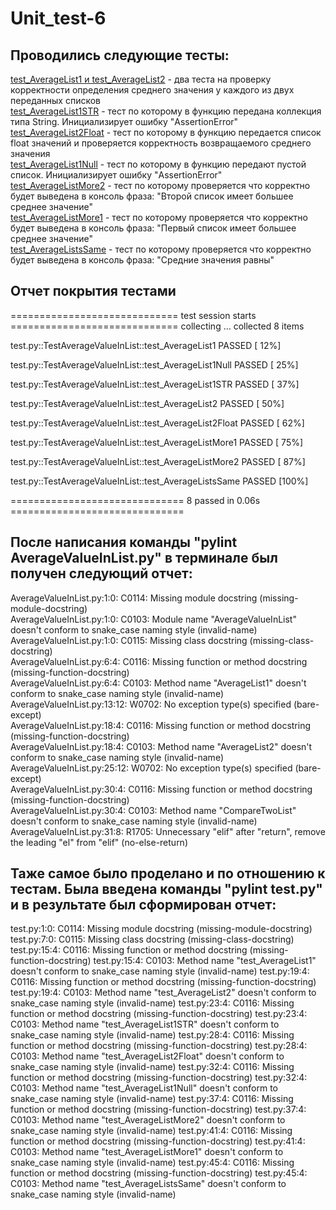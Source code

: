 # Unit_test-6

## Проводились следующие тесты:
<u>test_AverageList1 и test_AverageList2</u> - два теста на проверку корректности  определения среднего значения у каждого из двух переданных списков<br/>
<u>test_AverageList1STR</u> - тест по которому в функцию передана коллекция типа String. Инициализирует ошибку "AssertionError"<br/>
<u>test_AverageList2Float</u> - тест по которому в функцию передается список float значений и проверяется корректность возвращаемого среднего значения<br/>
<u>test_AverageList1Null</u> - тест по которому в функцию передают пустой список. Инициализирует ошибку "AssertionError"<br/>
<u>test_AverageListMore2</u> - тест по которому проверяется что корректно будет выведена в консоль фраза: "Второй список имеет большее среднее значение"<br/>
<u>test_AverageListMore1</u> - тест по которому проверяется что корректно будет выведена в консоль фраза: "Первый список имеет большее среднее значение"<br/>
<u>test_AverageListsSame</u> - тест по которому проверяется что корректно будет выведена в консоль фраза: "Средние значения равны"<br/>

## Отчет покрытия тестами


============================= test session starts =============================
collecting ... collected 8 items

test.py::TestAverageValueInList::test_AverageList1 PASSED                [ 12%]

test.py::TestAverageValueInList::test_AverageList1Null PASSED            [ 25%]

test.py::TestAverageValueInList::test_AverageList1STR PASSED             [ 37%]

test.py::TestAverageValueInList::test_AverageList2 PASSED                [ 50%]

test.py::TestAverageValueInList::test_AverageList2Float PASSED           [ 62%]

test.py::TestAverageValueInList::test_AverageListMore1 PASSED            [ 75%]

test.py::TestAverageValueInList::test_AverageListMore2 PASSED            [ 87%]

test.py::TestAverageValueInList::test_AverageListsSame PASSED            [100%]


============================== 8 passed in 0.06s ==============================


## После написания команды "pylint AverageValueInList.py" в терминале был получен следующий отчет:

AverageValueInList.py:1:0: C0114: Missing module docstring (missing-module-docstring)<br/>
AverageValueInList.py:1:0: C0103: Module name "AverageValueInList" doesn't conform to snake_case naming style (invalid-name)<br/>
AverageValueInList.py:1:0: C0115: Missing class docstring (missing-class-docstring)<br/>
AverageValueInList.py:6:4: C0116: Missing function or method docstring (missing-function-docstring)<br/>
AverageValueInList.py:6:4: C0103: Method name "AverageList1" doesn't conform to snake_case naming style (invalid-name)<br/>
AverageValueInList.py:13:12: W0702: No exception type(s) specified (bare-except)<br/>
AverageValueInList.py:18:4: C0116: Missing function or method docstring (missing-function-docstring)<br/>
AverageValueInList.py:18:4: C0103: Method name "AverageList2" doesn't conform to snake_case naming style (invalid-name)<br/>
AverageValueInList.py:25:12: W0702: No exception type(s) specified (bare-except)<br/>
AverageValueInList.py:30:4: C0116: Missing function or method docstring (missing-function-docstring)<br/>
AverageValueInList.py:30:4: C0103: Method name "CompareTwoList" doesn't conform to snake_case naming style (invalid-name)<br/>
AverageValueInList.py:31:8: R1705: Unnecessary "elif" after "return", remove the leading "el" from "elif" (no-else-return)<br/>


## Таже самое было проделано и по отношению к тестам. Была введена команды "pylint test.py" и в результате был сформирован отчет:

test.py:1:0: C0114: Missing module docstring (missing-module-docstring)
test.py:7:0: C0115: Missing class docstring (missing-class-docstring)
test.py:15:4: C0116: Missing function or method docstring (missing-function-docstring)
test.py:15:4: C0103: Method name "test_AverageList1" doesn't conform to snake_case naming style (invalid-name)
test.py:19:4: C0116: Missing function or method docstring (missing-function-docstring)
test.py:19:4: C0103: Method name "test_AverageList2" doesn't conform to snake_case naming style (invalid-name)
test.py:23:4: C0116: Missing function or method docstring (missing-function-docstring)
test.py:23:4: C0103: Method name "test_AverageList1STR" doesn't conform to snake_case naming style (invalid-name)
test.py:28:4: C0116: Missing function or method docstring (missing-function-docstring)
test.py:28:4: C0103: Method name "test_AverageList2Float" doesn't conform to snake_case naming style (invalid-name)
test.py:32:4: C0116: Missing function or method docstring (missing-function-docstring)
test.py:32:4: C0103: Method name "test_AverageList1Null" doesn't conform to snake_case naming style (invalid-name)
test.py:37:4: C0116: Missing function or method docstring (missing-function-docstring)
test.py:37:4: C0103: Method name "test_AverageListMore2" doesn't conform to snake_case naming style (invalid-name)
test.py:41:4: C0116: Missing function or method docstring (missing-function-docstring)
test.py:41:4: C0103: Method name "test_AverageListMore1" doesn't conform to snake_case naming style (invalid-name)
test.py:45:4: C0116: Missing function or method docstring (missing-function-docstring)
test.py:45:4: C0103: Method name "test_AverageListsSame" doesn't conform to snake_case naming style (invalid-name)
